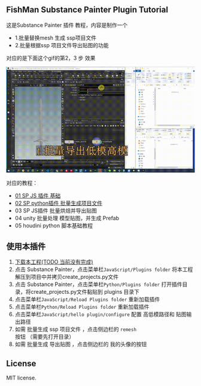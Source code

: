 ## FishMan Substance Painter Plugin Tutorial

这是Substance Painter 插件 教程，内容是制作一个
- 1.批量替换mesh 生成 ssp项目文件
- 2.批量根据ssp 项目文件导出贴图的功能

对应的是下面这个gif的第2，3 步 效果

![](https://github.com/JiepengTan/JiepengTan.github.io/blob/master/assets/img/blog/SubstancePainterPluginTutorial/common/01_workflow_low.gif?raw=true)

对应的教程：
- [01 SP JS 插件 基础](https://zhuanlan.zhihu.com/p/442473363)    
- [02 SP python插件 批量生成项目文件](https://zhuanlan.zhihu.com/p/443083338)    
- 03 SP JS插件 批量烘焙并导出贴图    
- 04 unity 批量处理 模型贴图，并生成 Prefab    
- 05 houdini python 脚本基础教程    

## 使用本插件
1. [下载本工程(TODO 当前没有完成)](https://codeload.github.com/JiepengTan/SubstancePainter-Plugin-Tutorial/zip/refs/heads/main)
2. 点击 Substance Painter，点击菜单栏``JavaScript/Plugins folder`` 将本工程解压到项目中并拷贝create_projects.py文件
3. 点击 Substance Painter，点击菜单栏``Python/Plugins folder`` 打开插件目录，将create_projects.py文件黏贴到 plugins 目录下
4. 点击菜单栏``JavaScript/Reload Plugins folder`` 重新加载插件
5. 点击菜单栏``Python/Reload Plugins folder`` 重新加载插件
6. 点击菜单栏``JavaScript/hello plugin/configure`` 配置 高低模路径和 贴图输出路径
7. 如需 批量生成 ssp 项目文件 ，点击侧边栏的 ``remesh`` 按钮 （需要先打开目录）
8. 如需 批量生成 导出贴图 ，点击侧边栏的 我的头像的按钮


## License
MIT license. 